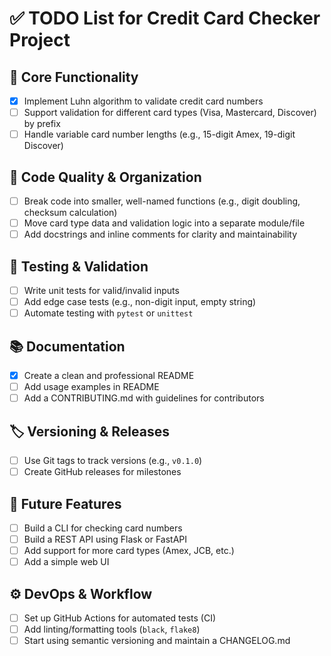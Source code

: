 # ✅ TODO List for Credit Card Checker Project

## 📌 Core Functionality
- [x] Implement Luhn algorithm to validate credit card numbers  
- [ ] Support validation for different card types (Visa, Mastercard, Discover) by prefix  
- [ ] Handle variable card number lengths (e.g., 15-digit Amex, 19-digit Discover)  

## 🧼 Code Quality & Organization
- [ ] Break code into smaller, well-named functions (e.g., digit doubling, checksum calculation)  
- [ ] Move card type data and validation logic into a separate module/file  
- [ ] Add docstrings and inline comments for clarity and maintainability  

## 🧪 Testing & Validation
- [ ] Write unit tests for valid/invalid inputs  
- [ ] Add edge case tests (e.g., non-digit input, empty string)  
- [ ] Automate testing with `pytest` or `unittest`  

## 📚 Documentation
- [x] Create a clean and professional README  
- [ ] Add usage examples in README  
- [ ] Add a CONTRIBUTING.md with guidelines for contributors  

## 🏷 Versioning & Releases
- [ ] Use Git tags to track versions (e.g., `v0.1.0`)  
- [ ] Create GitHub releases for milestones  

## 🚀 Future Features
- [ ] Build a CLI for checking card numbers  
- [ ] Build a REST API using Flask or FastAPI  
- [ ] Add support for more card types (Amex, JCB, etc.)  
- [ ] Add a simple web UI  

## ⚙ DevOps & Workflow
- [ ] Set up GitHub Actions for automated tests (CI)  
- [ ] Add linting/formatting tools (`black`, `flake8`)  
- [ ] Start using semantic versioning and maintain a CHANGELOG.md  
